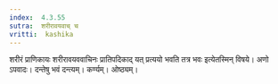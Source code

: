 ```yaml
---
index:  4.3.55
sutra:  शरीरावयवाच् च
vritti:  kashika 
---
```


शरीरं प्राणिकायः शरीरावयववाचिनः प्रातिपदिकाद् यत् प्रत्ययो भवति तत्र भवः इत्येतस्मिन् विषये। अणो ऽपवादः। दन्तेषु भवं दन्त्यम्। कर्ण्यम्। ओष्ठ्यम्।

